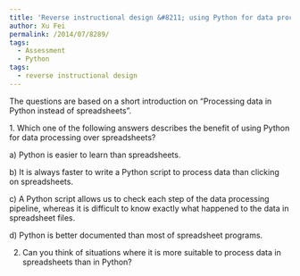```yaml
---
title: 'Reverse instructional design &#8211; using Python for data processing'
author: Xu Fei
permalink: /2014/07/8289/
tags:
  - Assessment
  - Python
tags:
  - reverse instructional design
---
```

<p dir="ltr">
  The questions are based on a short introduction on &#8220;Processing data in Python instead of spreadsheets&#8221;.
</p>

<p dir="ltr">
  1. Which one of the following answers describes the benefit of using Python for data processing over spreadsheets?
</p>

<p dir="ltr">
  a) Python is easier to learn than spreadsheets.
</p>

<p dir="ltr" style="text-align: left;">
  b) It is always faster to write a Python script to process data than clicking on spreadsheets.
</p>

<p dir="ltr">
  c) A Python script allows us to check each step of the data processing pipeline, whereas it is difficult to know exactly what happened to the data in spreadsheet files.
</p>

<p dir="ltr">
  d) Python is better documented than most of spreadsheet programs.
</p>

2. Can you think of situations where it is more suitable to process data in spreadsheets than in Python?
